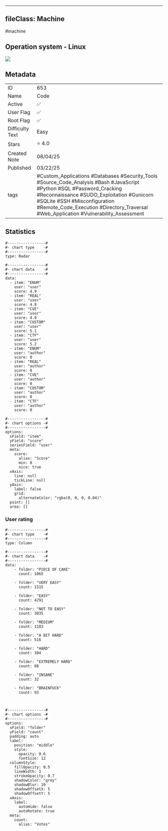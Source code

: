 
---
fileClass: Machine
---

#machine

## Operation system - Linux
<img style = "max-width:70px" src = "/img/Linux.png">

## Metadata

|                       |   |
| ----------------      | - |
| ID                    |653 |
| Name                  |Code |
| Active                |✅  |
| User Flag             |✅ |
| Root Flag             |✅|
| Difficulty Text       |Easy  |
| Stars                 |⭐️ 4.0 |
| Created Note          |08/04/25 |
| Published             |03/22/25 |
| tags                  |#Custom_Applications #Databases #Security_Tools #Source_Code_Analysis #Bash #JavaScript #Python #SQL #Password_Cracking #Reconnaissance #SUDO_Exploitation #Gunicorn #SQLite #SSH #Misconfiguration #Remote_Code_Execution #Directory_Traversal #Web_Application #Vulnerability_Assessment  |

<p style = "display:none">
id:: 653
active:: True
name:: Code
os::Linux
user_flag:: True
root_flag:: True
difficulty_text:: Easy
stars:: 4.0
created:: 08/04/2025
published:: 03/22/25
avatar:: /avatars/55cc3528cd7ad96f67c4f0c715efe286.png
tags:: #Custom_Applications #Databases #Security_Tools #Source_Code_Analysis #Bash #JavaScript #Python #SQL #Password_Cracking #Reconnaissance #SUDO_Exploitation #Gunicorn #SQLite #SSH #Misconfiguration #Remote_Code_Execution #Directory_Traversal #Web_Application #Vulnerability_Assessment 
</p>

## Statistics


```chartsview
#-----------------#
#- chart type    -#
#-----------------#
type: Radar

#-----------------#
#- chart data    -#
#-----------------#
data:
  - item: "ENUM"
    user: "user"
    score: 4.9
  - item: "REAL"
    user: "user"
    score: 4.8
  - item: "CVE"
    user: "user"
    score: 4.9
  - item: "CUSTOM"
    user: "user"
    score: 5.1
  - item: "CTF"
    user: "user"
    score: 5.2
  - item: "ENUM"
    user: "author"
    score: 0
  - item: "REAL"
    user: "author"
    score: 0
  - item: "CVE"
    user: "author"
    score: 0
  - item: "CUSTOM"
    user: "author"
    score: 0
  - item: "CTF"
    user: "author"
    score: 0

#-----------------#
#- chart options -#
#-----------------#
options:
  xField: "item"
  yField: "score"
  seriesField: "user"
  meta:
    score:
      alias: "Score"
      min: 0
      nice: true
  xAxis:
    line: null
    tickLine: null
  yAxis:
    label: false
    grid:
      alternateColor: "rgba(0, 0, 0, 0.04)"
  point: []
  area: []
```



### User rating


```chartsview
#-----------------#
#- chart type    -#
#-----------------#
type: Column

#-----------------#
#- chart data    -#
#-----------------#
data:
    - folder: "PIECE OF CAKE"
      count: 1065
     
    - folder: "VERY EASY"
      count: 1515

    - folder: "EASY"
      count: 4291
      
    - folder: "NOT TO EASY"
      count: 3035
      
    - folder: "MEDIUM"
      count: 1103
     
    - folder: "A BIT HARD"
      count: 516
      
    - folder: "HARD"
      count: 304
      
    - folder: "EXTREMELY HARD"
      count: 88
      
    - folder: "INSANE"
      count: 32
      
    - folder: "BRAINFUCK"
      count: 93

    

#-----------------#
#- chart options -#
#-----------------#
options:
  xField: "folder"
  yField: "count"
  padding: auto
  label:
    position: "middle"
    style:
      opacity: 0.6
      fontSize: 12
  columnStyle:
    fillOpacity: 0.5
    lineWidth: 1
    strokeOpacity: 0.7
    shadowColor: "grey"
    shadowBlur: 10
    shadowOffsetX: 5
    shadowOffsetY: 5
  xAxis:
    label:
      autoHide: false
      autoRotate: true
  meta:
    count:
      alias: "Votes"
```

